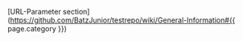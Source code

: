 [URL-Parameter section](https://github.com/BatzJunior/testrepo/wiki/General-Information#{{ page.category }})
